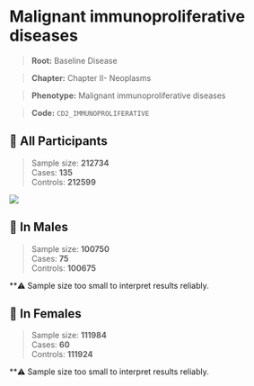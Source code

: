 # Malignant immunoproliferative diseases

> **Root:** Baseline Disease  

> **Chapter:** Chapter II- Neoplasms  

> **Phenotype:** Malignant immunoproliferative diseases  

> **Code:** `CD2_IMMUNOPROLIFERATIVE`

## 🧪 All Participants  
> Sample size: **212734**  
> Cases: **135**  
> Controls: **212599**
<img src="/Disease/Figures/ALL/Incidence/CD2_IMMUNOPROLIFERATIVE.png"/>
<CsvTable src="/Disease/Data/ALL/Incidence/COX_CD2_IMMUNOPROLIFERATIVE.csv" label="🔍 View full results" />

## 👨 In Males  
> Sample size: **100750**  
> Cases: **75**  
> Controls: **100675**

**⚠️ Sample size too small to interpret results reliably.


## 👩 In Females  
> Sample size: **111984**  
> Cases: **60**  
> Controls: **111924**

**⚠️ Sample size too small to interpret results reliably.

